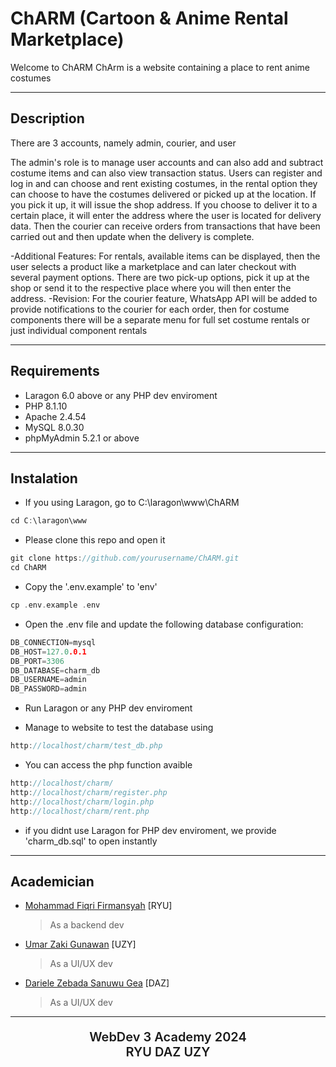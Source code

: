# ChARM (Cartoon &amp; Anime Rental Marketplace)

Welcome to ChARM 
ChArm is a website containing a place to rent anime costumes

---

## Description

There are 3 accounts, namely admin, courier, and user

The admin's role is to manage user accounts and can also add and subtract costume items and can also view transaction status.
Users can register and log in and can choose and rent existing costumes, in the rental option they can choose to have the costumes delivered or picked up at the location. If you pick it up, it will issue the shop address. If you choose to deliver it to a certain place, it will enter the address where the user is located for delivery data.
Then the courier can receive orders from transactions that have been carried out and then update when the delivery is complete.

-Additional Features: For rentals, available items can be displayed, then the user selects a product like a marketplace and can later checkout with several payment options.
There are two pick-up options, pick it up at the shop or send it to the respective place where you will then enter the address.
-Revision: For the courier feature, WhatsApp API will be added to provide notifications to the courier for each order, then for costume components there will be a separate menu for full set costume rentals or just individual component rentals

---

## Requirements

- Laragon 6.0 above or any PHP dev enviroment
- PHP 8.1.10
- Apache 2.4.54
- MySQL 8.0.30
- phpMyAdmin 5.2.1 or above

---

## Instalation

- If you using Laragon, go to C:\laragon\www\ChARM
```C
cd C:\laragon\www
```

- Please clone this repo and open it
```C
git clone https://github.com/yourusername/ChARM.git
cd ChARM
```

- Copy the '.env.example' to 'env'
```C
cp .env.example .env
```

- Open the .env file and update the following database configuration:
```C
DB_CONNECTION=mysql
DB_HOST=127.0.0.1
DB_PORT=3306
DB_DATABASE=charm_db
DB_USERNAME=admin
DB_PASSWORD=admin
```

- Run Laragon or any PHP dev enviroment

- Manage to website to test the database using
```C
http://localhost/charm/test_db.php
```

- You can access the php function avaible
```C
http://localhost/charm/
http://localhost/charm/register.php
http://localhost/charm/login.php
http://localhost/charm/rent.php
```

- if you didnt use Laragon for PHP dev enviroment, we provide 'charm_db.sql' to open instantly

---

## Academician

- [Mohammad Fiqri Firmansyah](https://github.com/TakanashaTaryu) [RYU]
  > As a backend dev
- [Umar Zaki Gunawan](https://github.com/marzkigun27) [UZY]
  > As a UI/UX dev
- [Dariele Zebada Sanuwu Gea](https://github.com/DrealGea) [DAZ]
  > As a UI/UX dev

---

<div align="center">
  <p style="font-size: 20px; font-weight: 600; text-align: center;">WebDev 3 Academy 2024 <br> RYU DAZ UZY </p>
</div>
